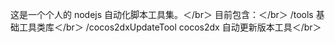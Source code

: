 这是一个个人的 nodejs 自动化脚本工具集。＜/br＞
目前包含：＜/br＞
/tools 基础工具类库＜/br＞
/cocos2dxUpdateTool cocos2dx 自动更新版本工具＜/br＞